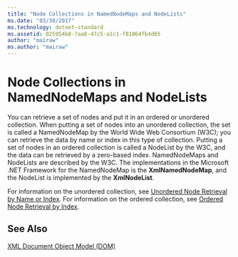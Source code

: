 ```yaml
---
title: "Node Collections in NamedNodeMaps and NodeLists"
ms.date: "03/30/2017"
ms.technology: dotnet-standard
ms.assetid: 025954b8-7aa8-47c5-a1c1-f81064fb4d65
author: "mairaw"
ms.author: "mairaw"
---
```

# Node Collections in NamedNodeMaps and NodeLists
You can retrieve a set of nodes and put it in an ordered or unordered collection. When putting a set of nodes into an unordered collection, the set is called a NamedNodeMap by the World Wide Web Consortium (W3C); you can retrieve the data by name or index in this type of collection. Putting a set of nodes in an ordered collection is called a NodeList by the W3C, and the data can be retrieved by a zero-based index. NamedNodeMaps and NodeLists are described by the W3C. The implementations in the Microsoft .NET Framework for the NamedNodeMap is the **XmlNamedNodeMap**, and the NodeList is implemented by the **XmlNodeList**.  
  
 For information on the unordered collection, see [Unordered Node Retrieval by Name or Index](../../../../docs/standard/data/xml/unordered-node-retrieval-by-name-or-index.md). For information on the ordered collection, see [Ordered Node Retrieval by Index](../../../../docs/standard/data/xml/ordered-node-retrieval-by-index.md).  
  
## See Also  
 [XML Document Object Model (DOM)](../../../../docs/standard/data/xml/xml-document-object-model-dom.md)
